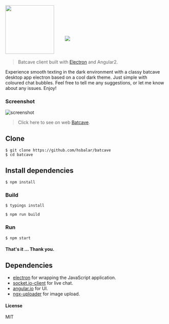 <img src="https://raw.githubusercontent.com/hsbalar/batcave/master/public/images/batcave.png" align="" width="152px" height="152px"/>
<img src="https://raw.githubusercontent.com/hsbalar/batcave/master/public/images/batcave_text.png" align="" vspace="40px" hspace="30px"/>

>Batcave client built with [Electron](https://github.com/electron/electron) and Angular2.

Experience smooth texting in the dark environment with a classy batcave desktop app electron based on a cool dark theme. Just simple with coloured chat bubbles. Feel free to tell me any suggestions, or let me know about any issues. Enjoy!

### Screenshot

![screenshot](https://raw.githubusercontent.com/hsbalar/batcave/master/public/images/screen.png)
<br>


>Click here to see on web [Batcave](https://www.hiteshbalar.com/batcave/).

## Clone

```
$ git clone https://github.com/hsbalar/batcave
$ cd batcave
```

## Install dependencies

```
$ npm install
```

### Build

```
$ typings install
```

```
$ npm run build
```

### Run

```
$ npm start
```

#### That's it ... Thank you.

## Dependencies

- [electron](http://electron.atom.io/) for wrapping the JavaScript application.
- [socket.io-client](http://socket.io/) for live chat.
- [angular.io](https://angular.io/) for UI.
- [ngx-uploader](http://ng2-uploader.com/) for image upload.

#### License

MIT
